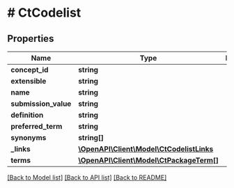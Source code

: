 # # CtCodelist

## Properties

Name | Type | Description | Notes
------------ | ------------- | ------------- | -------------
**concept_id** | **string** |  | [optional]
**extensible** | **string** |  | [optional]
**name** | **string** |  | [optional]
**submission_value** | **string** |  | [optional]
**definition** | **string** |  | [optional]
**preferred_term** | **string** |  | [optional]
**synonyms** | **string[]** |  | [optional]
**_links** | [**\OpenAPI\Client\Model\CtCodelistLinks**](CtCodelistLinks.md) |  | [optional]
**terms** | [**\OpenAPI\Client\Model\CtPackageTerm[]**](CtPackageTerm.md) |  | [optional]

[[Back to Model list]](../../README.md#models) [[Back to API list]](../../README.md#endpoints) [[Back to README]](../../README.md)
